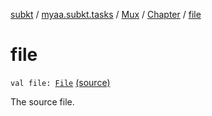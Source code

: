 [subkt](../../../index.md) / [myaa.subkt.tasks](../../index.md) / [Mux](../index.md) / [Chapter](index.md) / [file](./file.md)

# file

`val file: `[`File`](https://docs.oracle.com/javase/9/docs/api/java/io/File.html) [(source)](https://github.com/Myaamori/SubKt/blob/0.1.8/src/main/kotlin/myaa/subkt/tasks/muxtask.kt#L457)

The source file.

